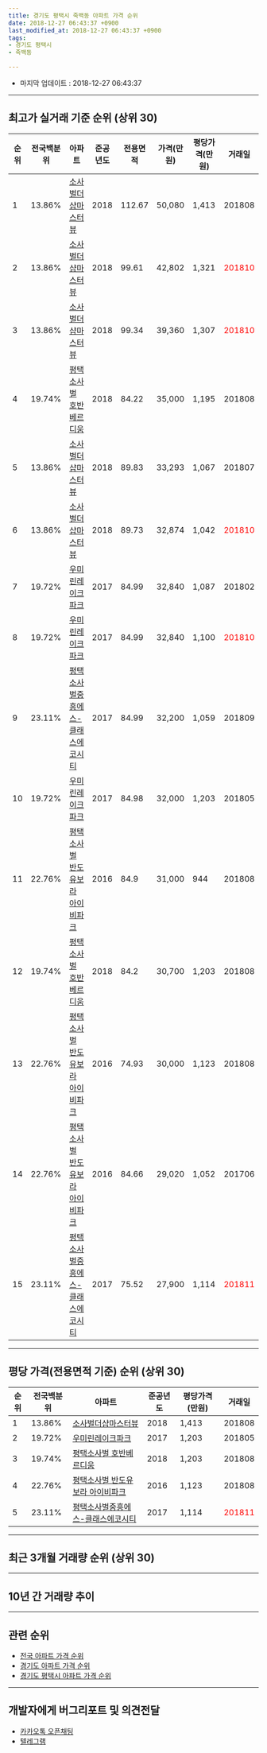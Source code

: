 ```yaml
---
title: 경기도 평택시 죽백동 아파트 가격 순위
date: 2018-12-27 06:43:37 +0900
last_modified_at: 2018-12-27 06:43:37 +0900
tags:
- 경기도 평택시
- 죽백동

---
```


* 마지막 업데이트 : 2018-12-27 06:43:37

---

## 최고가 실거래 기준 순위 (상위 30)


|순위|전국백분위|아파트|준공년도|전용면적|가격(만원)|평당가격(만원)|거래일|
|---|---|---|---|---|---|---|---|
|1|13.86%|[소사벌더샵마스터뷰](https://search.naver.com/search.naver?query=%EA%B2%BD%EA%B8%B0%EB%8F%84+%ED%8F%89%ED%83%9D%EC%8B%9C+%EC%A3%BD%EB%B0%B1%EB%8F%99+%EC%86%8C%EC%82%AC%EB%B2%8C%EB%8D%94%EC%83%B5%EB%A7%88%EC%8A%A4%ED%84%B0%EB%B7%B0)|2018|112.67|50,080|1,413|201808|
|2|13.86%|[소사벌더샵마스터뷰](https://search.naver.com/search.naver?query=%EA%B2%BD%EA%B8%B0%EB%8F%84+%ED%8F%89%ED%83%9D%EC%8B%9C+%EC%A3%BD%EB%B0%B1%EB%8F%99+%EC%86%8C%EC%82%AC%EB%B2%8C%EB%8D%94%EC%83%B5%EB%A7%88%EC%8A%A4%ED%84%B0%EB%B7%B0)|2018|99.61|42,802|1,321|<span style="color:red">201810</span>|
|3|13.86%|[소사벌더샵마스터뷰](https://search.naver.com/search.naver?query=%EA%B2%BD%EA%B8%B0%EB%8F%84+%ED%8F%89%ED%83%9D%EC%8B%9C+%EC%A3%BD%EB%B0%B1%EB%8F%99+%EC%86%8C%EC%82%AC%EB%B2%8C%EB%8D%94%EC%83%B5%EB%A7%88%EC%8A%A4%ED%84%B0%EB%B7%B0)|2018|99.34|39,360|1,307|<span style="color:red">201810</span>|
|4|19.74%|[평택소사벌 호반베르디움](https://search.naver.com/search.naver?query=%EA%B2%BD%EA%B8%B0%EB%8F%84+%ED%8F%89%ED%83%9D%EC%8B%9C+%EC%A3%BD%EB%B0%B1%EB%8F%99+%ED%8F%89%ED%83%9D%EC%86%8C%EC%82%AC%EB%B2%8C+%ED%98%B8%EB%B0%98%EB%B2%A0%EB%A5%B4%EB%94%94%EC%9B%80)|2018|84.22|35,000|1,195|201808|
|5|13.86%|[소사벌더샵마스터뷰](https://search.naver.com/search.naver?query=%EA%B2%BD%EA%B8%B0%EB%8F%84+%ED%8F%89%ED%83%9D%EC%8B%9C+%EC%A3%BD%EB%B0%B1%EB%8F%99+%EC%86%8C%EC%82%AC%EB%B2%8C%EB%8D%94%EC%83%B5%EB%A7%88%EC%8A%A4%ED%84%B0%EB%B7%B0)|2018|89.83|33,293|1,067|201807|
|6|13.86%|[소사벌더샵마스터뷰](https://search.naver.com/search.naver?query=%EA%B2%BD%EA%B8%B0%EB%8F%84+%ED%8F%89%ED%83%9D%EC%8B%9C+%EC%A3%BD%EB%B0%B1%EB%8F%99+%EC%86%8C%EC%82%AC%EB%B2%8C%EB%8D%94%EC%83%B5%EB%A7%88%EC%8A%A4%ED%84%B0%EB%B7%B0)|2018|89.73|32,874|1,042|<span style="color:red">201810</span>|
|7|19.72%|[우미린레이크파크](https://search.naver.com/search.naver?query=%EA%B2%BD%EA%B8%B0%EB%8F%84+%ED%8F%89%ED%83%9D%EC%8B%9C+%EC%A3%BD%EB%B0%B1%EB%8F%99+%EC%9A%B0%EB%AF%B8%EB%A6%B0%EB%A0%88%EC%9D%B4%ED%81%AC%ED%8C%8C%ED%81%AC)|2017|84.99|32,840|1,087|201802|
|8|19.72%|[우미린레이크파크](https://search.naver.com/search.naver?query=%EA%B2%BD%EA%B8%B0%EB%8F%84+%ED%8F%89%ED%83%9D%EC%8B%9C+%EC%A3%BD%EB%B0%B1%EB%8F%99+%EC%9A%B0%EB%AF%B8%EB%A6%B0%EB%A0%88%EC%9D%B4%ED%81%AC%ED%8C%8C%ED%81%AC)|2017|84.99|32,840|1,100|<span style="color:red">201810</span>|
|9|23.11%|[평택소사벌중흥에스-클래스에코시티](https://search.naver.com/search.naver?query=%EA%B2%BD%EA%B8%B0%EB%8F%84+%ED%8F%89%ED%83%9D%EC%8B%9C+%EC%A3%BD%EB%B0%B1%EB%8F%99+%ED%8F%89%ED%83%9D%EC%86%8C%EC%82%AC%EB%B2%8C%EC%A4%91%ED%9D%A5%EC%97%90%EC%8A%A4-%ED%81%B4%EB%9E%98%EC%8A%A4%EC%97%90%EC%BD%94%EC%8B%9C%ED%8B%B0)|2017|84.99|32,200|1,059|201809|
|10|19.72%|[우미린레이크파크](https://search.naver.com/search.naver?query=%EA%B2%BD%EA%B8%B0%EB%8F%84+%ED%8F%89%ED%83%9D%EC%8B%9C+%EC%A3%BD%EB%B0%B1%EB%8F%99+%EC%9A%B0%EB%AF%B8%EB%A6%B0%EB%A0%88%EC%9D%B4%ED%81%AC%ED%8C%8C%ED%81%AC)|2017|84.98|32,000|1,203|201805|
|11|22.76%|[평택소사벌 반도유보라 아이비파크](https://search.naver.com/search.naver?query=%EA%B2%BD%EA%B8%B0%EB%8F%84+%ED%8F%89%ED%83%9D%EC%8B%9C+%EC%A3%BD%EB%B0%B1%EB%8F%99+%ED%8F%89%ED%83%9D%EC%86%8C%EC%82%AC%EB%B2%8C+%EB%B0%98%EB%8F%84%EC%9C%A0%EB%B3%B4%EB%9D%BC+%EC%95%84%EC%9D%B4%EB%B9%84%ED%8C%8C%ED%81%AC)|2016|84.9|31,000|944|201808|
|12|19.74%|[평택소사벌 호반베르디움](https://search.naver.com/search.naver?query=%EA%B2%BD%EA%B8%B0%EB%8F%84+%ED%8F%89%ED%83%9D%EC%8B%9C+%EC%A3%BD%EB%B0%B1%EB%8F%99+%ED%8F%89%ED%83%9D%EC%86%8C%EC%82%AC%EB%B2%8C+%ED%98%B8%EB%B0%98%EB%B2%A0%EB%A5%B4%EB%94%94%EC%9B%80)|2018|84.2|30,700|1,203|201808|
|13|22.76%|[평택소사벌 반도유보라 아이비파크](https://search.naver.com/search.naver?query=%EA%B2%BD%EA%B8%B0%EB%8F%84+%ED%8F%89%ED%83%9D%EC%8B%9C+%EC%A3%BD%EB%B0%B1%EB%8F%99+%ED%8F%89%ED%83%9D%EC%86%8C%EC%82%AC%EB%B2%8C+%EB%B0%98%EB%8F%84%EC%9C%A0%EB%B3%B4%EB%9D%BC+%EC%95%84%EC%9D%B4%EB%B9%84%ED%8C%8C%ED%81%AC)|2016|74.93|30,000|1,123|201808|
|14|22.76%|[평택소사벌 반도유보라 아이비파크](https://search.naver.com/search.naver?query=%EA%B2%BD%EA%B8%B0%EB%8F%84+%ED%8F%89%ED%83%9D%EC%8B%9C+%EC%A3%BD%EB%B0%B1%EB%8F%99+%ED%8F%89%ED%83%9D%EC%86%8C%EC%82%AC%EB%B2%8C+%EB%B0%98%EB%8F%84%EC%9C%A0%EB%B3%B4%EB%9D%BC+%EC%95%84%EC%9D%B4%EB%B9%84%ED%8C%8C%ED%81%AC)|2016|84.66|29,020|1,052|201706|
|15|23.11%|[평택소사벌중흥에스-클래스에코시티](https://search.naver.com/search.naver?query=%EA%B2%BD%EA%B8%B0%EB%8F%84+%ED%8F%89%ED%83%9D%EC%8B%9C+%EC%A3%BD%EB%B0%B1%EB%8F%99+%ED%8F%89%ED%83%9D%EC%86%8C%EC%82%AC%EB%B2%8C%EC%A4%91%ED%9D%A5%EC%97%90%EC%8A%A4-%ED%81%B4%EB%9E%98%EC%8A%A4%EC%97%90%EC%BD%94%EC%8B%9C%ED%8B%B0)|2017|75.52|27,900|1,114|<span style="color:red">201811</span>|


---

## 평당 가격(전용면적 기준) 순위 (상위 30)


|순위|전국백분위|아파트|준공년도|평당가격(만원)|거래일|
|---|---|---|---|---|---|
|1|13.86%|[소사벌더샵마스터뷰](https://search.naver.com/search.naver?query=%EA%B2%BD%EA%B8%B0%EB%8F%84+%ED%8F%89%ED%83%9D%EC%8B%9C+%EC%A3%BD%EB%B0%B1%EB%8F%99+%EC%86%8C%EC%82%AC%EB%B2%8C%EB%8D%94%EC%83%B5%EB%A7%88%EC%8A%A4%ED%84%B0%EB%B7%B0)|2018|1,413|201808|
|2|19.72%|[우미린레이크파크](https://search.naver.com/search.naver?query=%EA%B2%BD%EA%B8%B0%EB%8F%84+%ED%8F%89%ED%83%9D%EC%8B%9C+%EC%A3%BD%EB%B0%B1%EB%8F%99+%EC%9A%B0%EB%AF%B8%EB%A6%B0%EB%A0%88%EC%9D%B4%ED%81%AC%ED%8C%8C%ED%81%AC)|2017|1,203|201805|
|3|19.74%|[평택소사벌 호반베르디움](https://search.naver.com/search.naver?query=%EA%B2%BD%EA%B8%B0%EB%8F%84+%ED%8F%89%ED%83%9D%EC%8B%9C+%EC%A3%BD%EB%B0%B1%EB%8F%99+%ED%8F%89%ED%83%9D%EC%86%8C%EC%82%AC%EB%B2%8C+%ED%98%B8%EB%B0%98%EB%B2%A0%EB%A5%B4%EB%94%94%EC%9B%80)|2018|1,203|201808|
|4|22.76%|[평택소사벌 반도유보라 아이비파크](https://search.naver.com/search.naver?query=%EA%B2%BD%EA%B8%B0%EB%8F%84+%ED%8F%89%ED%83%9D%EC%8B%9C+%EC%A3%BD%EB%B0%B1%EB%8F%99+%ED%8F%89%ED%83%9D%EC%86%8C%EC%82%AC%EB%B2%8C+%EB%B0%98%EB%8F%84%EC%9C%A0%EB%B3%B4%EB%9D%BC+%EC%95%84%EC%9D%B4%EB%B9%84%ED%8C%8C%ED%81%AC)|2016|1,123|201808|
|5|23.11%|[평택소사벌중흥에스-클래스에코시티](https://search.naver.com/search.naver?query=%EA%B2%BD%EA%B8%B0%EB%8F%84+%ED%8F%89%ED%83%9D%EC%8B%9C+%EC%A3%BD%EB%B0%B1%EB%8F%99+%ED%8F%89%ED%83%9D%EC%86%8C%EC%82%AC%EB%B2%8C%EC%A4%91%ED%9D%A5%EC%97%90%EC%8A%A4-%ED%81%B4%EB%9E%98%EC%8A%A4%EC%97%90%EC%BD%94%EC%8B%9C%ED%8B%B0)|2017|1,114|<span style="color:red">201811</span>|


---

## 최근 3개월 거래량 순위 (상위 30)


<div style="width:100%;">
    <canvas id="deal_count_ranking" height="250"></canvas>
</div>


<script>
new Chart(document.getElementById("deal_count_ranking"), {
    type: 'horizontalBar',
    data: {
        labels: ['평택소사벌 반도유보라 아이비파크', '평택소사벌중흥에스-클래스에코시티', '소사벌더샵마스터뷰', '우미린레이크파크', '평택소사벌 호반베르디움'],
        datasets: [{
            label: '실거래 수',
            data: [9, 9, 8, 3, 2],
            borderColor: "rgba(255, 0, 128, 1)",
            backgroundColor: "rgba(255, 0, 128, 0.5)",
            fill: false,
        }]
    },
    options: {
        responsive: true,
        title: {
            display: true,
            text: '최근 3개월 거래량 순위'
        },
        tooltips: {
            mode: 'index',
            intersect: false,
            callbacks: {
                title: function(tooltipItems, data) {
                    return "실거래 수:";
                },
                label: function(tooltipItem, data) {
                    return data.labels[tooltipItem.index] + ": " + tooltipItem.xLabel;
                }
            }
        },
        hover: {
            mode: 'nearest',
            intersect: true
        },
        scales: {
            xAxes: [{
                display: true,
                scaleLabel: {
                    display: true,
                    labelString: '실거래 수'
                },
                ticks: {
                    suggestedMin: 0,
                }
            }],
            yAxes: [{
                display: true,
                ticks: {
                    autoSkip: false,
                    callback: function(value, index, values) {
                        if (value.length > 15)
                            return value.substr(0, 13) + "...";
                        else
                            return value;
                    }
                },
                scaleLabel: {
                    display: false,
                }
            }]
        }
    }
});

</script>


---

## 10년 간 거래량 추이


<div style="width:100%;">
    <canvas id="deal_progress" height="250"></canvas>
</div>

<script>
new Chart(document.getElementById("deal_progress"), {
    type: 'line',
    data: {
        labels: ['200812','200901','200902','200903','200904','200905','200906','200907','200908','200909','200910','200911','200912','201001','201002','201003','201004','201005','201006','201007','201008','201009','201010','201011','201012','201101','201102','201103','201104','201105','201106','201107','201108','201109','201110','201111','201112','201201','201202','201203','201204','201205','201206','201207','201208','201209','201210','201211','201212','201301','201302','201303','201304','201305','201306','201307','201308','201309','201310','201311','201312','201401','201402','201403','201404','201405','201406','201407','201408','201409','201410','201411','201412','201501','201502','201503','201504','201505','201506','201507','201508','201509','201510','201511','201512','201601','201602','201603','201604','201605','201606','201607','201608','201609','201610','201611','201612','201701','201702','201703','201704','201705','201706','201707','201708','201709','201710','201711','201712','201801','201802','201803','201804','201805','201806','201807','201808','201809','201810','201811','201812'],
        datasets: [{
            label: '실거래 수',
            pointRadius: 1,
            data: [0, 0, 0, 0, 0, 0, 0, 0, 0, 0, 0, 0, 0, 0, 0, 0, 0, 0, 0, 0, 0, 0, 0, 0, 0, 0, 0, 0, 0, 0, 0, 0, 0, 0, 0, 0, 0, 0, 0, 0, 0, 0, 0, 0, 0, 0, 0, 0, 0, 0, 0, 0, 0, 0, 0, 0, 0, 0, 0, 0, 0, 0, 0, 0, 0, 0, 0, 0, 0, 0, 0, 0, 0, 0, 0, 0, 0, 0, 0, 0, 0, 0, 0, 0, 0, 0, 0, 0, 0, 0, 0, 0, 0, 0, 0, 0, 0, 2, 1, 10, 8, 4, 4, 2, 2, 3, 2, 2, 2, 3, 8, 2, 4, 3, 12, 6, 21, 15, 19, 7, 5],
            borderColor: "rgba(255, 201, 14, 1)",
            backgroundColor: "rgba(255, 201, 14, 0.5)",
            fill: true,
        }]
    },
    options: {
        responsive: true,
        title: {
            display: true,
            text: '10년간 거래량 추이'
        },
        tooltips: {
            mode: 'index',
            intersect: false,
        },
        hover: {
            mode: 'nearest',
            intersect: true
        },
        scales: {
            xAxes: [{
                display: true,
                scaleLabel: {
                    display: true,
                    labelString: '년/월'
                }
            }],
            yAxes: [{
                display: true,
                ticks: {
                    suggestedMin: 0,
                },
                scaleLabel: {
                    display: true,
                    labelString: '실거래 수'
                }
            }]
        }
    }
});

</script>


---

## 관련 순위

- [전국 아파트 가격 순위](https://inasie.github.io/apt-ranking/전국)
- [경기도 아파트 가격 순위](https://inasie.github.io/apt-ranking/경기도)
- [경기도 평택시 아파트 가격 순위](https://inasie.github.io/apt-ranking/경기도-평택시)


---

## 개발자에게 버그리포트 및 의견전달

- [카카오톡 오픈채팅](https://open.kakao.com/o/gLJUAP4)
- [텔레그램](https://t.me/inasie)

